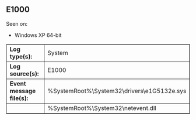 ## E1000

Seen on:
* Windows XP 64-bit

<table border="1" class="docutils">
  <tbody>
    <tr>
      <td><b>Log type(s):</b></td>
      <td>System</td>
    </tr>
    <tr>
      <td><b>Log source(s):</b></td>
      <td>E1000</td>
    </tr>
    <tr>
      <td><b>Event message file(s):</b></td>
      <td>%SystemRoot%\System32\drivers\e1G5132e.sys</td>
    </tr>
    <tr>
      <td>&nbsp;</td>
      <td>%SystemRoot%\System32\netevent.dll</td>
    </tr>
  </tbody>
</table>

&nbsp;

